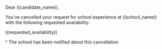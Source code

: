 Dear ((candidate_name)),

You’ve cancelled your request for school experience at ((school_name)) with the following requested availability:

((requested_availability))

^ The school has been notified about this cancellation